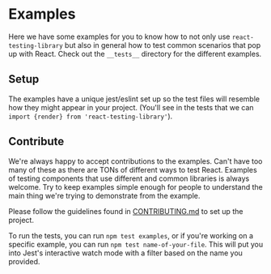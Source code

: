 # Examples

Here we have some examples for you to know how to not only use
`react-testing-library` but also in general how to test common scenarios that
pop up with React. Check out the `__tests__` directory for the different
examples.

## Setup

The examples have a unique jest/eslint set up so the test files will resemble
how they might appear in your project. (You'll see in the tests that we can
`import {render} from 'react-testing-library'`).

## Contribute

We're always happy to accept contributions to the examples. Can't have too many
of these as there are TONs of different ways to test React. Examples of testing
components that use different and common libraries is always welcome. Try to
keep examples simple enough for people to understand the main thing we're trying
to demonstrate from the example.

Please follow the guidelines found in [CONTRIBUTING.md][contributing] to set up
the project.

To run the tests, you can run `npm test examples`, or if you're working on a
specific example, you can run `npm test name-of-your-file`. This will put you
into Jest's interactive watch mode with a filter based on the name you provided.

[contributing]:
  https://github.com/testing-library/react-testing-library/blob/master/CONTRIBUTING.md
[jest-dom]: https://github.com/gnapse/jest-dom
